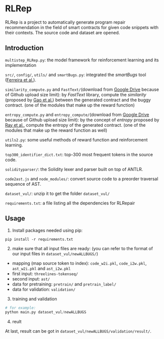 # RLRep


RLRep is a project to automatically generate program repair recommendation in the field of smart contracts for given code snippets with their contexts.
The source code and dataset are opened.

## Introduction

`multistep_RLRep.py`: the model framework for reinforcement learning and its implementation

`src/`, `config/`, `utils/` and `smartBugs.py`: integrated the *smartBugs* tool ([Ferreira et al.](https://dl.acm.org/doi/abs/10.1145/3324884.3415298)).

`similarity_compute.py` and `FastText/`(download from [Google Drive](https://drive.google.com/drive/folders/19bX528bjU-v81neLxiXCQUd5ULF9OLGH?usp=sharing) because of Github upload size limit): by *FastText* library, compute the *similarity* (proposed by [Gao et al.](https://ieeexplore.ieee.org/abstract/document/8979435/)) between the generated contract and the buggy contract. (one of the modules that make up the reward function)

`entropy_compute.py` and `entropy_compute/`(download from [Google Drive](https://drive.google.com/drive/folders/16ry3nQlFCNu4AURlLFjorokhbOO1P-2C?usp=sharing) because of Github upload size limit): by the concept of *entropy* proposed by [Ray et al.](https://ieeexplore.ieee.org/abstract/document/7886923), compute the entropy of the generated contract. (one of the modules that make up the reward function as well)

`utils2.py`: some useful methods of reward function and reinforcement learning.

`top300_identifier_dict.txt`: top-300 most frequent tokens in the source code.

`solidityparser/`: the Solidity lexer and parser built on top of ANTLR.

`code2ast.js` and `node_modules/`: convert source code to a preorder traversal sequence of AST.

`dataset_vul/`: unzip it to get the folder `dataset_vul/`

`requirements.txt`: a file listing all the dependencies for RLRepair

## Usage

1. Install packages needed using pip:

```
pip install -r requirements.txt
```

2. make sure that all input files are ready: (you can refer to the format of our input files in `dataset_vul/newALLBUGS/`)

- mapping (map source token to index): `code_w2i.pkl`, `code_i2w.pkl`, `ast_w2i.pkl` and `ast_i2w.pkl`
- first input: `threelines-tokenseq/`
- second input: `ast/`
- data for pretraining: `pretrain/` and `pretrain_label/`
- data for validation: `validation/`

3. training and validation

```python
# for example:
python main.py dataset_vul/newALLBUGS
```

4. reult

At last, result can be got in `dataset_vul/newALLBUGS/validation/result/`.

